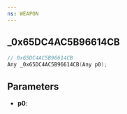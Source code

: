 ```yaml
---
ns: WEAPON
---
```

## _0x65DC4AC5B96614CB

```c
// 0x65DC4AC5B96614CB
Any _0x65DC4AC5B96614CB(Any p0);
```

## Parameters
* **p0**:
